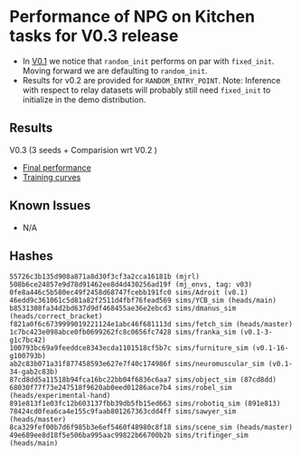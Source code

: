 # Performance of NPG on Kitchen tasks for V0.3 release
- In [V0.1](https://github.com/vikashplus/mjrl_dev/blob/redesign/mjrl_dev/agents/v0.1/kitchen/NPG/FinalPerf-NPG.pdf) we notice that `random_init` performs on par with `fixed_init`. Moving forward we are defaulting to `random_init`.
- Results for v0.2 are provided for `RANDOM_ENTRY_POINT`.
Note: Inference with respect to relay datasets will probably still need `fixed_init` to initialize in the demo distribution.

## Results
V0.3 (3 seeds + Comparision wrt V0.2 )
- [Final performance](FinalPerf-NPG.pdf)
- [Training curves](TrainPerf-NPG.pdf)

## Known Issues
- N/A

## Hashes
```
55726c3b135d908a871a8d30f3cf3a2cca16181b (mjrl)
508b6ce24857e9d78d91462ee8d4d430256ad19f (mj_envs, tag: v03)
0fe8a446c5b580ec49f2458d68747fcebb191fc0 sims/Adroit (v0.1)
46edd9c361061c5d81a82f2511d4fbf76fead569 sims/YCB_sim (heads/main)
b8531308fa34d2bd637d9df468455ae36e2ebcd3 sims/dmanus_sim (heads/correct_bracket)
f821a0f6c6739999019221124e1abc46f681113d sims/fetch_sim (heads/master)
1c7bc423e098abce0fb0699262fc8c0656fc7428 sims/franka_sim (v0.1-3-g1c7bc42)
100793bc69a9feeddce8343ecda1101518cf5b7c sims/furniture_sim (v0.1-16-g100793b)
ab2c83b071a31f877458593e627e7f40c174986f sims/neuromuscular_sim (v0.1-34-gab2c83b)
87cd8dd5a11518b94fca16bc22bb04f6836c6aa7 sims/object_sim (87cd8dd)
68030f77f73e247518f9620ab0eed01286ace7b4 sims/robel_sim (heads/experimental-hand)
891e813f1e03fc12b603137fbb39db5fb15ed663 sims/robotiq_sim (891e813)
78424cd0fea6ca4e155c9faab801267363cdd4ff sims/sawyer_sim (heads/master)
8ca329fef00b7d6f985b3e6ef5460f48980c8f18 sims/scene_sim (heads/master)
49e689ee8d18f5e506ba995aac99822b66700b2b sims/trifinger_sim (heads/main)
```